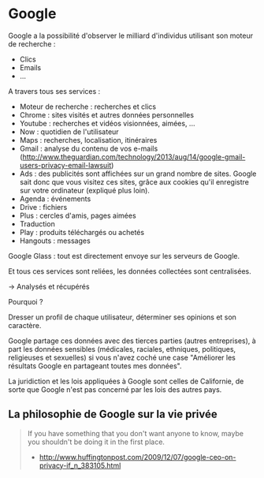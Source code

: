 Google
===

Google a la possibilité d'observer le milliard d'individus utilisant son moteur de recherche :
* Clics
* Emails
* ...

A travers tous ses services :
* Moteur de recherche : recherches et clics
* Chrome : sites visités et autres données personnelles
* Youtube : recherches et vidéos visionnées, aimées, ...
* Now : quotidien de l'utilisateur
* Maps : recherches, localisation, itinéraires
* Gmail : analyse du contenu de vos e-mails (http://www.theguardian.com/technology/2013/aug/14/google-gmail-users-privacy-email-lawsuit)
* Ads : des publicités sont affichées sur un grand nombre de sites. Google sait donc que vous visitez ces sites, grâce aux cookies qu'il enregistre sur votre ordinateur (expliqué plus loin).
* Agenda : événements
* Drive : fichiers
* Plus : cercles d'amis, pages aimées
* Traduction
* Play : produits téléchargés ou achetés
* Hangouts : messages

Google Glass : tout est directement envoye sur les serveurs de Google.

Et tous ces services sont reliées, les données collectées sont centralisées.

-> Analysés et récupérés

Pourquoi ?

Dresser un profil de chaque utilisateur, déterminer ses opinions et son caractère.

Google partage ces données avec des tierces parties (autres entreprises), à part les données sensibles (médicales, raciales, ethniques, politiques, religieuses et sexuelles) si vous n'avez coché une case "Améliorer les résultats Google en partageant toutes mes données".

La juridiction et les lois appliquées à Google sont celles de Californie, de sorte que Google n'est pas concerné par les lois des autres pays.

La philosophie de Google sur la vie privée
---

> If you have something that you don't want anyone to know, maybe you shouldn't be doing it in the first place.
> - http://www.huffingtonpost.com/2009/12/07/google-ceo-on-privacy-if_n_383105.html